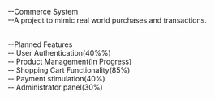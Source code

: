 --Commerce System <br>
--A project to mimic real world purchases and transactions. <br>

<br>--Planned Features
   <br>-- User Authentication(40%%)
   <br>-- Product Management(In Progress)
   <br>-- Shopping Cart Functionality(85%)
   <br>-- Payment stimulation(40%)
   <br>-- Administrator panel(30%)

